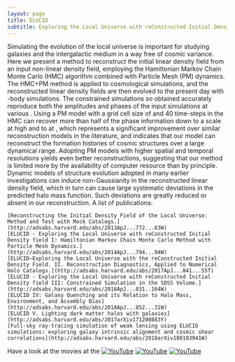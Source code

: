 ```yaml
---
layout: page
title: ELUCID
subtitle: Exploring the Local Universe with reConstructed Initial Density field
---
```


Simulating the evolution of the local universe is important for studying galaxies and the intergalactic medium in a way free of cosmic variance. Here we present a method to reconstruct the initial linear density field from an input non-linear density field, employing the Hamiltonian Markov Chain Monte Carlo (HMC) algorithm combined with Particle Mesh (PM) dynamics. The HMC+PM method is applied to cosmological simulations, and the reconstructed linear density fields are then evolved to the present day with -body simulations. The constrained simulations so obtained accurately reproduce both the amplitudes and phases of the input simulations at various . Using a PM model with a grid cell size of  and 40 time-steps in the HMC can recover more than half of the phase information down to a scale  at high  and to  at , which represents a significant improvement over similar reconstruction models in the literature, and indicates that our model can reconstruct the formation histories of cosmic structures over a large dynamical range. Adopting PM models with higher spatial and temporal resolutions yields even better reconstructions, suggesting that our method is limited more by the availability of computer resource than by principle. Dynamic models of structure evolution adopted in many earlier investigations can induce non-Gaussianity in the reconstructed linear density field, which in turn can cause large systematic deviations in the predicted halo mass function. Such deviations are greatly reduced or absent in our reconstruction.
A list of publications:

    [Reconstructing the Initial Density Field of the Local Universe: Method and Test with Mock Catalogs.](http://adsabs.harvard.edu/abs/2013ApJ...772...63W)
    [ELUCID - Exploring the Local Universe with reConstructed Initial Density field I: Hamiltonian Markov Chain Monte Carlo Method with Particle Mesh Dynamics.](http://adsabs.harvard.edu/abs/2014ApJ...794...94W)
    [ELUCID—Exploring the Local Universe with the reConstructed Initial Density Field. II. Reconstruction Diagnostics, Applied to Numerical Halo Catalogs.](http://adsabs.harvard.edu/abs/2017ApJ...841...55T)
    [ELUCID - Exploring the Local Universe with reConstructed Initial Density field III: Constrained Simulation in the SDSS Volume.](http://adsabs.harvard.edu/abs/2016ApJ...831..164W)
    [ELUCID IV: Galaxy Quenching and its Relation to Halo Mass, Environment, and Assembly Bias](http://adsabs.harvard.edu/abs/2018ApJ...852...31W)
    [ELUCID V. Lighting dark matter halos with galaxies](http://adsabs.harvard.edu/abs/2017arXiv171200883Y)
    [Full-sky ray-tracing simulation of weak lensing using ELUCID simulations: exploring galaxy intrinsic alignment and cosmic shear correlations](http://adsabs.harvard.edu/abs/2018arXiv180103941W)


Have a look at the movies at the [![YouTube](https://img.youtube.com/vi/OQprO24YkfQ/0.jpg)](https://www.youtube.com/watch?v=OQprO24YkfQ "ELUCID Coma -- Dark matter simulation")
[![YouTube](https://img.youtube.com/vi/zyySvzWFyQ0/0.jpg)](https://www.youtube.com/watch?v=zyySvzWFyQ0 "ELUCID Dark matter simulation")
[![YouTube](https://img.youtube.com/vi/dgl7js-_X6g/0.jpg)](https://www.youtube.com/watch?v=dgl7js-_X6g "ELUCID Dark matter simulation evolution")

